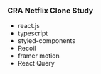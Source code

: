 ### CRA Netflix Clone Study
- react.js
- typescript
- styled-components
- Recoil
- framer motion
- React Query